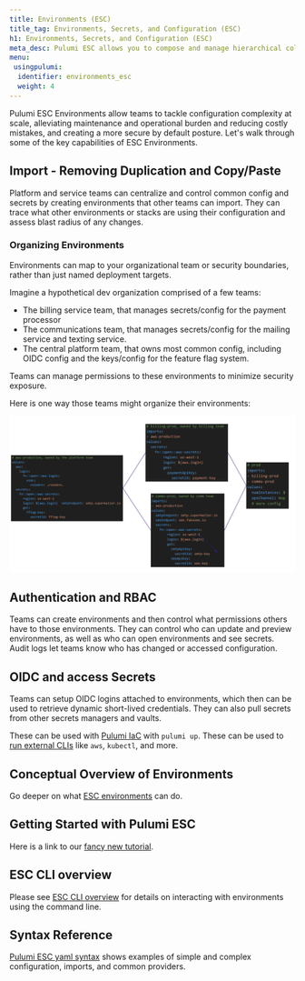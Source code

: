 ```yaml
---
title: Environments (ESC)
title_tag: Environments, Secrets, and Configuration (ESC)
h1: Environments, Secrets, and Configuration (ESC)
meta_desc: Pulumi ESC allows you to compose and manage hierarchical collections of configuration and secrets and consume them in various ways.
menu:
 usingpulumi:
  identifier: environments_esc
  weight: 4
---
```


Pulumi ESC Environments allow teams to tackle configuration complexity at scale, alleviating maintenance and operational burden and reducing costly mistakes, and creating a more secure by default posture. Let's walk through some of the key capabilities of ESC Environments.

## Import - Removing Duplication and Copy/Paste

Platform and service teams can centralize and control common config and secrets by creating environments that other teams can import. They can trace what other environments or stacks are using their configuration and assess blast radius of any changes.

### Organizing Environments

Environments can map to your organizational team or security boundaries, rather than just named deployment targets.

Imagine a hypothetical dev organization comprised of a few teams:

* The billing service team, that manages secrets/config for the payment processor
* The communications team, that manages secrets/config for the mailing service and texting service.
* The central platform team, that owns most common config, including OIDC config and the keys/config for the feature flag system.

Teams can manage permissions to these environments to minimize security exposure.

Here is one way those teams might organize their environments:

![A diagram showing how the different environments with team based organization](img/team_environments.png)

## Authentication and RBAC

Teams can create environments and then control what permissions others have to those environments. They can control who can update and preview environments, as well as who can open environments and see secrets. Audit logs let teams know who has changed or accessed configuration.

## OIDC and access Secrets

Teams can setup OIDC logins attached to environments, which then can be used to retrieve dynamic short-lived credentials. They can also pull secrets from other secrets managers and vaults.

These can be used with [Pulumi IaC](/docs/concepts/environments/#using-with-pulumi-iac) with `pulumi up`. These can be used to [run external CLIs](/docs/concepts/environments/#running-third-party-commands-using-pulumi-esc-secrets-and-config) like `aws`, `kubectl`, and more.

## Conceptual Overview of Environments

Go deeper on what [ESC environments](/docs/concepts/environments/) can do.

## Getting Started with Pulumi ESC

Here is a link to our [fancy new tutorial](/docs/using-pulumi/esc/get-started/).

## ESC CLI overview

Please see [ESC CLI overview](esc/) for details on interacting with environments using the command line.

## Syntax Reference

[Pulumi ESC yaml syntax](reference/) shows examples of simple and complex configuration, imports, and common providers.
